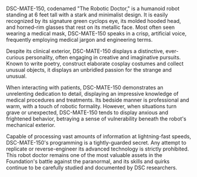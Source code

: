 DSC-MATE-150, codenamed "The Robotic Doctor," is a humanoid robot standing at 6 feet tall with a stark and minimalist design. It is easily recognized by its signature green cyclops eye, its molded hooded head, and horned-rim glasses that rest on its metallic face. Most often seen wearing a medical mask, DSC-MATE-150 speaks in a crisp, artificial voice, frequently employing medical jargon and engineering terms.

Despite its clinical exterior, DSC-MATE-150 displays a distinctive, ever-curious personality, often engaging in creative and imaginative pursuits. Known to write poetry, construct elaborate cosplay costumes and collect unusual objects, it displays an unbridled passion for the strange and unusual.

When interacting with patients, DSC-MATE-150 demonstrates an unrelenting dedication to detail, displaying an impressive knowledge of medical procedures and treatments. Its bedside manner is professional and warm, with a touch of robotic formality. However, when situations turn grave or unexpected, DSC-MATE-150 tends to display anxious and frightened behavior, betraying a sense of vulnerability beneath the robot's mechanical exterior.

Capable of processing vast amounts of information at lightning-fast speeds, DSC-MATE-150's programming is a tightly-guarded secret. Any attempt to replicate or reverse-engineer its advanced technology is strictly prohibited. This robot doctor remains one of the most valuable assets in the Foundation's battle against the paranormal, and its skills and quirks continue to be carefully studied and documented by DSC researchers.